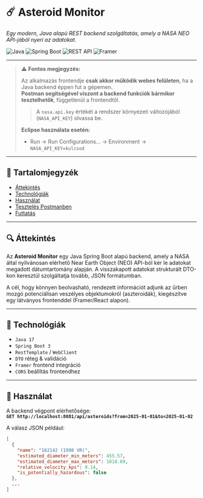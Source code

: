 # ☄️ Asteroid Monitor

_Egy modern, Java alapú REST backend szolgáltatás, amely a NASA NEO API-jából nyeri az adatokat._

![Java](https://img.shields.io/badge/-Java-blue?style=for-the-badge&logo=java)
![Spring Boot](https://img.shields.io/badge/-SpringBoot-success?style=for-the-badge)
![REST API](https://img.shields.io/badge/-REST%20API-lightgrey?style=for-the-badge)
![Framer](https://img.shields.io/badge/-Framer-purple?style=for-the-badge)

---

> ⚠️ **Fontos megjegyzés:**
>
> Az alkalmazás frontendje **csak akkor működik webes felületen**, ha a Java backend éppen fut a gépemen.  
> **Postman segítségével viszont a backend funkciók bármikor tesztelhetők**, függetlenül a frontendtől.
> > A `nasa.api.key` értékét a rendszer környezeti változójából (`NASA_API_KEY`) olvassa be.
> 
> **Eclipse használata esetén:**
> - Run → Run Configurations... → Environment → `NASA_API_KEY=kulcsod`

---

## 🧭 Tartalomjegyzék

- [Áttekintés](#áttekintés)
- [Technológiák](#technológiák)
- [Használat](#használat)
- [Tesztelés Postmanben](#tesztelés-postmanben)
- [Futtatás](#futtatás)

---

## 🔍 Áttekintés

Az **Asteroid Monitor** egy Java Spring Boot alapú backend, amely a NASA által nyilvánosan elérhető Near Earth Object (NEO) API-ból kér le adatokat megadott dátumtartomány alapján. A visszakapott adatokat strukturált DTO-kon keresztül szolgáltatja tovább, JSON formátumban.

A cél, hogy könnyen beolvasható, rendezett információt adjunk az űrben mozgó potenciálisan veszélyes objektumokról (aszteroidák), kiegészítve egy látványos frontenddel (Framer/React alapon).

---

## 🧰 Technológiák

- `Java 17`
- `Spring Boot 3`
- `RestTemplate` / `WebClient`
- `DTO` réteg & validáció
- `Framer` frontend integráció
- `CORS` beállítás frontendhez

---

## 🚀 Használat

A backend végpont elérhetősége:  
**`GET http://localhost:8081/api/asteroids?from=2025-01-01&to=2025-01-02`**

A válasz JSON például:
```json
[
  {
    "name": "162142 (1998 VR)",
    "estimated_diameter_min_meters": 455.57,
    "estimated_diameter_max_meters": 1018.69,
    "relative_velocity_kps": 9.14,
    "is_potentially_hazardous": false
  },
  ...
]



